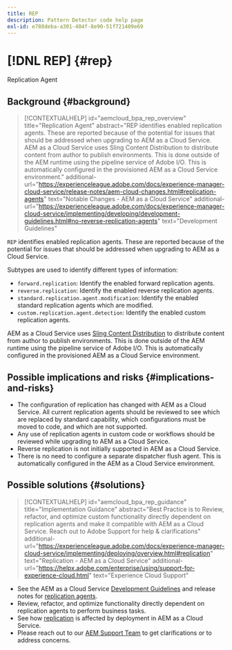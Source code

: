 ```yaml
---
title: REP
description: Pattern Detector code help page
exl-id: e788deba-a301-404f-8e90-51f721409e69
---
```

# [!DNL REP] {#rep}

Replication Agent

## Background {#background}

>[!CONTEXTUALHELP]
>id="aemcloud_bpa_rep_overview"
>title="Replication Agent"
>abstract="REP identifies enabled replication agents. These are reported because of the potential for issues that should be addressed when upgrading to AEM as a Cloud Service. AEM as a Cloud Service uses Sling Content Distribution to distribute content from author to publish environments. This is done outside of the AEM runtime using the pipeline service of Adobe I/O. This is automatically configured in the provisioned AEM as a Cloud Service environment."
>additional-url="https://experienceleague.adobe.com/docs/experience-manager-cloud-service/release-notes/aem-cloud-changes.html#replication-agents" text="Notable Changes - AEM as a Cloud Service"
>additional-url="https://experienceleague.adobe.com/docs/experience-manager-cloud-service/implementing/developing/development-guidelines.html#no-reverse-replication-agents" text="Development Guidelines"

`REP` identifies enabled replication agents. These are reported because of the potential for issues that should be addressed when upgrading to AEM as a Cloud Service.

Subtypes are used to identify different types of information:

* `forward.replication`: Identify the enabled forward replication agents.
* `reverse.replication`: Identify the enabled reverse replication agents.
* `standard.replication.agent.modification`: Identify the enabled standard replication agents which are modified.
* `custom.replication.agent.detection`: Identify the enabled custom replication agents.

AEM as a Cloud Service uses [Sling Content Distribution](https://sling.apache.org/documentation/bundles/content-distribution.html) to distribute content from author to publish environments. This is done outside of the AEM runtime using the pipeline service of Adobe I/O. This is automatically configured in the provisioned AEM as a Cloud Service environment.

## Possible implications and risks {#implications-and-risks}

* The configuration of replication has changed with AEM as a Cloud Service. All current replication agents should be reviewed to see which are replaced by standard capability, which configurations must be moved to code, and which are not supported.
* Any use of replication agents in custom code or workflows should be reviewed while upgrading to AEM as a Cloud Service.
* Reverse replication is not initially supported in AEM as a Cloud Service.
* There is no need to configure a separate dispatcher flush agent. This is automatically configured in the AEM as a Cloud Service environment.

## Possible solutions {#solutions}

>[!CONTEXTUALHELP]
>id="aemcloud_bpa_rep_guidance"
>title="Implementation Guidance"
>abstract="Best Practice is to Review, refactor, and optimize custom functionality directly dependent on replication agents and make it compatible with AEM as a Cloud Service. Reach out to Adobe Support for help & clarifications"
>additional-url="https://experienceleague.adobe.com/docs/experience-manager-cloud-service/implementing/deploying/overview.html#replication" text="Replication - AEM as a Cloud Service"
>additional-url="https://helpx.adobe.com/enterprise/using/support-for-experience-cloud.html" text="Experience Cloud Support"

* See the AEM as a Cloud Service [Development Guidelines](https://experienceleague.adobe.com/docs/experience-manager-cloud-service/implementing/developing/development-guidelines.html#no-reverse-replication-agents) and release notes for [replication agents](https://experienceleague.adobe.com/docs/experience-manager-cloud-service/release-notes/aem-cloud-changes.html#replication-agents).
* Review, refactor, and optimize functionality directly dependent on replication agents to perform business tasks.
* See how [replication](https://experienceleague.adobe.com/docs/experience-manager-cloud-service/implementing/deploying/overview.html#replication) is affected by deployment in AEM as a Cloud Service.
* Please reach out to our [AEM Support Team](https://helpx.adobe.com/enterprise/using/support-for-experience-cloud.html) to get clarifications or to address concerns.
